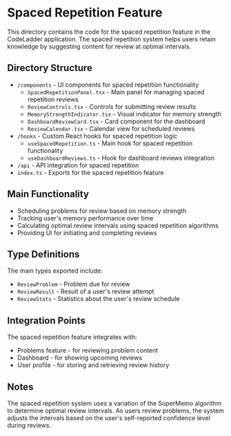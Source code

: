 # Spaced Repetition Feature

This directory contains the code for the spaced repetition feature in the CodeLadder application. The spaced repetition system helps users retain knowledge by suggesting content for review at optimal intervals.

## Directory Structure

- `/components` - UI components for spaced repetition functionality
  - `SpacedRepetitionPanel.tsx` - Main panel for managing spaced repetition reviews
  - `ReviewControls.tsx` - Controls for submitting review results
  - `MemoryStrengthIndicator.tsx` - Visual indicator for memory strength
  - `DashboardReviewCard.tsx` - Card component for the dashboard
  - `ReviewCalendar.tsx` - Calendar view for scheduled reviews
- `/hooks` - Custom React hooks for spaced repetition logic
  - `useSpacedRepetition.ts` - Main hook for spaced repetition functionality
  - `useDashboardReviews.ts` - Hook for dashboard reviews integration
- `/api` - API integration for spaced repetition
- `index.ts` - Exports for the spaced repetition feature

## Main Functionality

- Scheduling problems for review based on memory strength
- Tracking user's memory performance over time
- Calculating optimal review intervals using spaced repetition algorithms
- Providing UI for initiating and completing reviews

## Type Definitions

The main types exported include:
- `ReviewProblem` - Problem due for review
- `ReviewResult` - Result of a user's review attempt
- `ReviewStats` - Statistics about the user's review schedule

## Integration Points

The spaced repetition feature integrates with:
- Problems feature - for reviewing problem content
- Dashboard - for showing upcoming reviews
- User profile - for storing and retrieving review history

## Notes

The spaced repetition system uses a variation of the SuperMemo algorithm to determine optimal review intervals. As users review problems, the system adjusts the intervals based on the user's self-reported confidence level during reviews. 